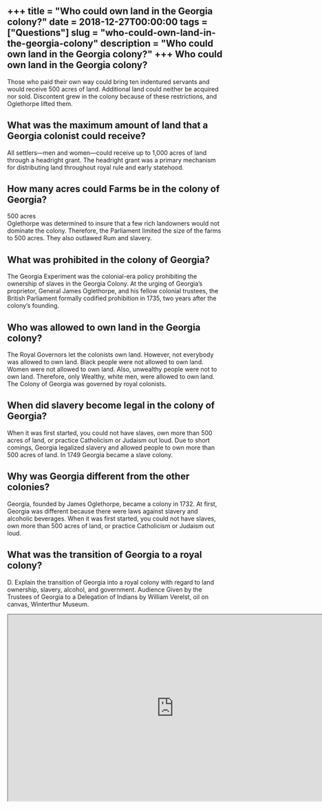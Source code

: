 +++
title = "Who could own land in the Georgia colony?"
date = 2018-12-27T00:00:00
tags = ["Questions"]
slug = "who-could-own-land-in-the-georgia-colony"
description = "Who could own land in the Georgia colony?"
+++
Who could own land in the Georgia colony?
-----------------------------------------

Those who paid their own way could bring ten indentured servants and would receive 500 acres of land. Additional land could neither be acquired nor sold. Discontent grew in the colony because of these restrictions, and Oglethorpe lifted them.

What was the maximum amount of land that a Georgia colonist could receive?
--------------------------------------------------------------------------

All settlers—men and women—could receive up to 1,000 acres of land through a headright grant. The headright grant was a primary mechanism for distributing land throughout royal rule and early statehood.

How many acres could Farms be in the colony of Georgia?
-------------------------------------------------------

500 acres  
Oglethorpe was determined to insure that a few rich landowners would not dominate the colony. Therefore, the Parliament limited the size of the farms to 500 acres. They also outlawed Rum and slavery.

What was prohibited in the colony of Georgia?
---------------------------------------------

The Georgia Experiment was the colonial-era policy prohibiting the ownership of slaves in the Georgia Colony. At the urging of Georgia’s proprietor, General James Oglethorpe, and his fellow colonial trustees, the British Parliament formally codified prohibition in 1735, two years after the colony’s founding.

Who was allowed to own land in the Georgia colony?
--------------------------------------------------

The Royal Governors let the colonists own land. However, not everybody was allowed to own land. Black people were not allowed to own land. Women were not allowed to own land. Also, unwealthy people were not to own land. Therefore, only Wealthy, white men, were allowed to own land. The Colony of Georgia was governed by royal colonists.

When did slavery become legal in the colony of Georgia?
-------------------------------------------------------

When it was first started, you could not have slaves, own more than 500 acres of land, or practice Catholicism or Judaism out loud. Due to short comings, Georgia legalized slavery and allowed people to own more than 500 acres of land. In 1749 Georgia became a slave colony.

Why was Georgia different from the other colonies?
--------------------------------------------------

Georgia, founded by James Oglethorpe, became a colony in 1732. At first, Georgia was different because there were laws against slavery and alcoholic beverages. When it was first started, you could not have slaves, own more than 500 acres of land, or practice Catholicism or Judaism out loud.

What was the transition of Georgia to a royal colony?
-----------------------------------------------------

D. Explain the transition of Georgia into a royal colony with regard to land ownership, slavery, alcohol, and government. Audience Given by the Trustees of Georgia to a Delegation of Indians by William Verelst, oil on canvas, Winterthur Museum.

<iframe allow="accelerometer; autoplay; clipboard-write; encrypted-media; gyroscope; picture-in-picture" allowfullscreen="" class="__youtube_prefs__  epyt-is-override  no-lazyload" data-no-lazy="1" data-origheight="433" data-origwidth="770" data-skipgform_ajax_framebjll="" height="433" id="_ytid_67034" loading="lazy" src="https://www.youtube.com/embed/A2VnYhejXQU?enablejsapi=1&autoplay=0&cc_load_policy=0&cc_lang_pref=&iv_load_policy=1&loop=0&modestbranding=0&rel=1&fs=1&playsinline=0&autohide=2&theme=dark&color=red&controls=1&" title="YouTube player" width="770"></iframe>